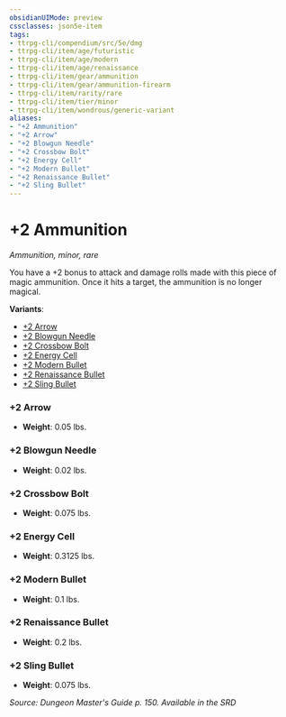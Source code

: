 ```yaml
---
obsidianUIMode: preview
cssclasses: json5e-item
tags:
- ttrpg-cli/compendium/src/5e/dmg
- ttrpg-cli/item/age/futuristic
- ttrpg-cli/item/age/modern
- ttrpg-cli/item/age/renaissance
- ttrpg-cli/item/gear/ammunition
- ttrpg-cli/item/gear/ammunition-firearm
- ttrpg-cli/item/rarity/rare
- ttrpg-cli/item/tier/minor
- ttrpg-cli/item/wondrous/generic-variant
aliases: 
- "+2 Ammunition"
- "+2 Arrow"
- "+2 Blowgun Needle"
- "+2 Crossbow Bolt"
- "+2 Energy Cell"
- "+2 Modern Bullet"
- "+2 Renaissance Bullet"
- "+2 Sling Bullet"
---
```

# +2 Ammunition
*Ammunition, minor, rare*  



You have a +2 bonus to attack and damage rolls made with this piece of magic ammunition. Once it hits a target, the ammunition is no longer magical.

**Variants**:
- [+2 Arrow](#+2%20Arrow)
- [+2 Blowgun Needle](#+2%20Blowgun%20Needle)
- [+2 Crossbow Bolt](#+2%20Crossbow%20Bolt)
- [+2 Energy Cell](#+2%20Energy%20Cell)
- [+2 Modern Bullet](#+2%20Modern%20Bullet)
- [+2 Renaissance Bullet](#+2%20Renaissance%20Bullet)
- [+2 Sling Bullet](#+2%20Sling%20Bullet)

### +2 Arrow

- **Weight**: 0.05 lbs.

### +2 Blowgun Needle

- **Weight**: 0.02 lbs.

### +2 Crossbow Bolt

- **Weight**: 0.075 lbs.

### +2 Energy Cell

- **Weight**: 0.3125 lbs.

### +2 Modern Bullet

- **Weight**: 0.1 lbs.

### +2 Renaissance Bullet

- **Weight**: 0.2 lbs.

### +2 Sling Bullet

- **Weight**: 0.075 lbs.


*Source: Dungeon Master's Guide p. 150. Available in the <span title='Systems Reference Document (5.1)'>SRD</span>*